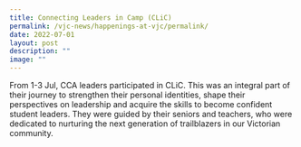 ```yaml
---
title: Connecting Leaders in Camp (CLiC)
permalink: /vjc-news/happenings-at-vjc/permalink/
date: 2022-07-01
layout: post
description: ""
image: ""
---
```

From 1-3 Jul, CCA leaders participated in CLiC. This was an integral part of their journey to strengthen their personal identities, shape their perspectives on leadership and acquire the skills to become confident student leaders. They were guided by their seniors and teachers, who were dedicated to nurturing the next generation of trailblazers in our Victorian community.